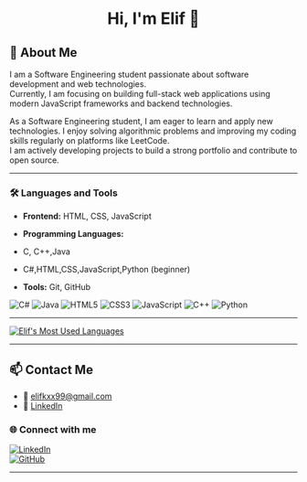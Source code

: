 <h1 align="center">Hi, I'm Elif 👋</h1>

## 💬 About Me
I am a  Software Engineering student passionate about software development and web technologies.  
Currently, I am focusing on building full-stack web applications using modern JavaScript frameworks and backend technologies.

As a Software Engineering student, I am eager to learn and apply new technologies. I enjoy solving algorithmic problems and improving my coding skills regularly on platforms like LeetCode.  
I am actively developing projects to build a strong portfolio and contribute to open source.

---

### 🛠️ Languages and Tools

- **Frontend:** HTML, CSS, JavaScript

- **Programming Languages:**
- C, C++,Java
- C#,HTML,CSS,JavaScript,Python (beginner)  
- **Tools:** Git, GitHub

![C#](https://img.shields.io/badge/C%23-239120?style=for-the-badge&logo=c-sharp&logoColor=white)
![Java](https://img.shields.io/badge/Java-ED8B00?style=for-the-badge&logo=java&logoColor=white)
![HTML5](https://img.shields.io/badge/HTML5-E34F26?style=for-the-badge&logo=html5&logoColor=white)
![CSS3](https://img.shields.io/badge/CSS3-1572B6?style=for-the-badge&logo=css3&logoColor=white)
![JavaScript](https://img.shields.io/badge/JavaScript-F7DF1E?style=for-the-badge&logo=javascript&logoColor=black)
![C++](https://img.shields.io/badge/C++-00599C?style=for-the-badge&logo=c%2b%2b&logoColor=white)
![Python](https://img.shields.io/badge/Python-3670A0?style=for-the-badge&logo=python&logoColor=white)

---
[![Elif's Most Used Languages](https://github-readme-stats.vercel.app/api/top-langs/?username=elfkyk&layout=compact&langs_count=8&theme=tokyonight)](https://github.com/anuraghazra/github-readme-stats)

---

## 📫 Contact Me

- 📧 elifkxx99@gmail.com
- 💼 [LinkedIn](https://www.linkedin.com/in/elif-n-kıyık-b98049320/)
### 🌐 Connect with me

[![LinkedIn](https://img.shields.io/badge/-LinkedIn-0077B5?style=for-the-badge&logo=linkedin&logoColor=white)](https://www.linkedin.com/in/elif-n-kıyık-b98049320/)  
[![GitHub](https://img.shields.io/badge/-GitHub-181717?style=for-the-badge&logo=github&logoColor=white)](https://github.com/elfkyk)

---

